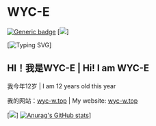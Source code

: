 
# WYC-E
[![Generic badge](https://img.shields.io/badge/MyWebsite-ClickHere-red.svg)](https://wyc-w.top/)
[![](https://komarev.com/ghpvc/?username=wyc-e&color=green)]

[![Typing SVG](https://readme-typing-svg.demolab.com?font=Fira+Code&pause=1000&color=FFFFFF&width=221&lines=%E4%BD%A0%E5%A5%BD%EF%BC%81%F0%9F%91%8B+%7C+Hello!%F0%9F%91%8B)]


## HI！我是WYC-E | Hi! I am WYC-E

我今年12岁 | I am 12 years old this year

我的网站：[wyc-w.top](http://wyc-w.top "wyc-w.top") | My website: [wyc-w.top](http://wyc-w.top "wyc-w.top")

[![](https://raw.githubusercontent.com/WYC-E/WYC-E/main/assets/github-snake.svg)]
[![Anurag's GitHub stats](https://github-readme-stats.vercel.app/api?username=wyc-e)](https://github.com/anuraghazra/github-readme-stats)]

